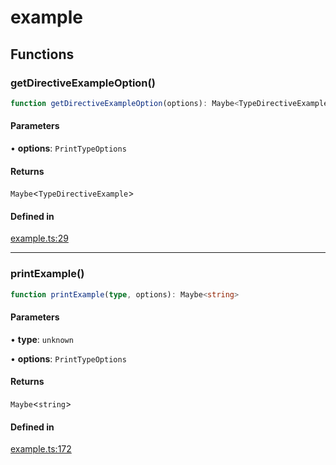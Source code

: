 # example

## Functions

### getDirectiveExampleOption()

```ts
function getDirectiveExampleOption(options): Maybe<TypeDirectiveExample>
```

#### Parameters

• **options**: `PrintTypeOptions`

#### Returns

`Maybe`\<`TypeDirectiveExample`\>

#### Defined in

[example.ts:29](https://github.com/graphql-markdown/graphql-markdown/blob/main/packages/printer-legacy/src/example.ts#L29)

***

### printExample()

```ts
function printExample(type, options): Maybe<string>
```

#### Parameters

• **type**: `unknown`

• **options**: `PrintTypeOptions`

#### Returns

`Maybe`\<`string`\>

#### Defined in

[example.ts:172](https://github.com/graphql-markdown/graphql-markdown/blob/main/packages/printer-legacy/src/example.ts#L172)
